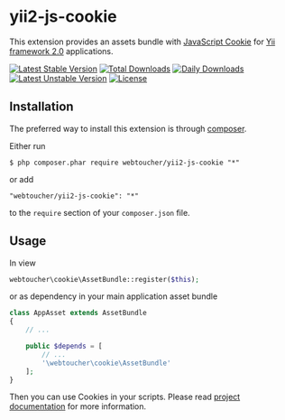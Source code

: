 # yii2-js-cookie
This extension provides an assets bundle with [JavaScript Cookie](https://github.com/js-cookie/js-cookie/)
for [Yii framework 2.0](http://www.yiiframework.com/) applications.

[![Latest Stable Version](https://poser.pugx.org/webtoucher/yii2-js-cookie/v/stable)](https://packagist.org/packages/webtoucher/yii2-js-cookie)
[![Total Downloads](https://poser.pugx.org/webtoucher/yii2-js-cookie/downloads)](https://packagist.org/packages/webtoucher/yii2-js-cookie)
[![Daily Downloads](https://poser.pugx.org/webtoucher/yii2-js-cookie/d/daily)](https://packagist.org/packages/webtoucher/yii2-js-cookie)
[![Latest Unstable Version](https://poser.pugx.org/webtoucher/yii2-js-cookie/v/unstable)](https://packagist.org/packages/webtoucher/yii2-js-cookie) 
[![License](https://poser.pugx.org/webtoucher/yii2-js-cookie/license)](https://packagist.org/packages/webtoucher/yii2-js-cookie)

## Installation

The preferred way to install this extension is through [composer](http://getcomposer.org/download/).

Either run

```
$ php composer.phar require webtoucher/yii2-js-cookie "*"
```

or add

```
"webtoucher/yii2-js-cookie": "*"
```

to the ```require``` section of your `composer.json` file.

## Usage

In view

```php
webtoucher\cookie\AssetBundle::register($this);
```

or as dependency in your main application asset bundle

```php
class AppAsset extends AssetBundle
{
	// ...

	public $depends = [
		// ...
		'\webtoucher\cookie\AssetBundle'
	];
}

```

Then you can use Cookies in your scripts. Please read [project documentation](https://github.com/js-cookie/js-cookie#basic-usage) for more information.
